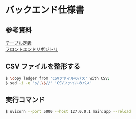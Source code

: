# バックエンド仕様書

## 参考資料

[テーブル定義](https://drive.google.com/file/d/1SBlcqxVVnBg7FhLkjSUIEGMuT07aD1bL/view?usp=sharing)  
[フロントエンドリポジトリ](https://github.com/yud0uhu/road-map)

## CSV ファイルを整形する

```sh
$ \copy ledger from 'CSVファイルのパス' with CSV;
$ sed -i -e "s/,\$//" 'CSVファイルのパス'
```

## 実行コマンド

```sh
$ uvicorn --port 5000 --host 127.0.0.1 main:app --reload
```
